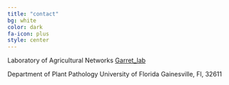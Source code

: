 ```yaml
---
title: "contact"
bg: white
color: dark
fa-icon: plus
style: center
---
```

Laboratory of Agricultural Networks [Garret_lab](www.garrettlab.com)

Department of Plant Pathology
University of Florida
Gainesville, Fl, 32611

<span class="more-icons">
<a href="https://twitter.com/ricardoi_"><i class="fa fa-twitter fa-5x"></i></a>
<a href="https://github.com/ricardoi/"><i class="fa fa-github fa-5x"></i></a>
<a href="mailto:ralcala@ufl.edu"><i class="fa fa-envelope fa-5x"></i></a>
<a href="https://scholar.google.com/citations?user=SkBxudIAAAAJ&hl=en"><i class="ai ai-google-scholar fa-5x"></i></a>
</span>
